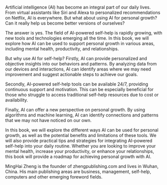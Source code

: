 
Artificial intelligence (AI) has become an integral part of our daily lives. From virtual assistants like Siri and Alexa to personalized recommendations on Netflix, AI is everywhere. But what about using AI for personal growth? Can it really help us become better versions of ourselves?

The answer is yes. The field of AI-powered self-help is rapidly growing, with new tools and technologies emerging all the time. In this book, we will explore how AI can be used to support personal growth in various areas, including mental health, productivity, and relationships.

But why use AI for self-help? Firstly, AI can provide personalized and objective insights into our behaviors and patterns. By analyzing data from our devices and interactions, AI can identify areas where we may need improvement and suggest actionable steps to achieve our goals.

Secondly, AI-powered self-help tools can be available 24/7, providing continuous support and motivation. This can be especially beneficial for those who struggle to access traditional self-help resources due to cost or availability.

Finally, AI can offer a new perspective on personal growth. By using algorithms and machine learning, AI can identify connections and patterns that we may not have noticed on our own.

In this book, we will explore the different ways AI can be used for personal growth, as well as the potential benefits and limitations of these tools. We will also provide practical tips and strategies for integrating AI-powered self-help into your daily routine. Whether you are looking to improve your mental health, increase your productivity, or enhance your relationships, this book will provide a roadmap for achieving personal growth with AI.

MingHai Zheng is the founder of zhengpublishing.com and lives in Wuhan, China. His main publishing areas are business, management, self-help, computers and other emerging foreword fields.
